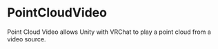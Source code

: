 # PointCloudVideo
Point Cloud Video allows Unity with VRChat to play a point cloud from a video source. 
